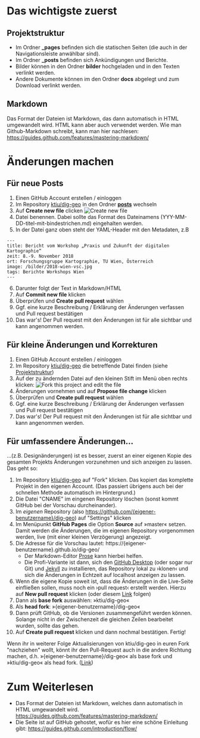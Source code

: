 # Das wichtigste zuerst

## <a name='projektstruktur'>Projektstruktur</a>

- Im Ordner **\_pages** befinden sich die statischen Seiten (die auch in der Navigationsleiste anwählbar sind).
- Im Ordner **\_posts** befinden sich Ankündigungen und Berichte. 
- Bilder können in den Ordner **bilder** hochgeladen und in den Texten verlinkt werden.
- Andere Dokumente können im den Ordner **docs** abgelegt und zum Download verlinkt werden.

## Markdown

Das Format der Dateien ist Markdown, das dann automatisch in HTML umgewandelt wird. HTML kann aber auch verwendet werden. Wie man Github-Markdown schreibt, kann man hier nachlesen: https://guides.github.com/features/mastering-markdown/

# Änderungen machen

## Für neue Posts

1. Einen GitHub Account erstellen / einloggen
1. Im Repository [ktiu/dig-geo][1] in den Ordner **[posts][2]** wechseln
2. Auf **Create new file** clicken
![Create new file][image-2]
4. Datei benennen. Dabei sollte das Format des Dateinamens (YYY-MM-DD-titel-mit-bindestrichen.md) eingehalten werden.
5. In der Datei ganz oben steht der YAML-Header mit den Metadaten, z.B
```
---
title: Bericht vom Workshop „Praxis und Zukunft der digitalen Kartographie“
zeit: 8.-9. November 2018
ort: Forschungsgruppe Kartographie, TU Wien, Österreich
image: /bilder/2018-wien-vsc.jpg
tags: Berichte Workshops Wien
---
```
6. Darunter folgt der Text in Markdown/HTML
3. Auf **Commit new file** klicken
4. Überprüfen und **Create pull request** wählen
5. Ggf. eine kurze Beschreibung / Erklärung der Änderungen verfassen und Pull request bestätigen
6. Das war's! Der Pull request mit den Änderungen ist für alle sichtbar und kann angenommen werden.

## Für kleine Änderungen und Korrekturen

1. Einen GitHub Account erstellen / einloggen
1. Im Repository [ktiu/dig-geo][1] die betreffende Datei finden (siehe [Projektstruktur][3])
2. Auf der zu ändernden Datei auf den kleinen Stift im Menü oben rechts klicken:
![Fork this project and edit the file][image-1]
3. Änderungen vornehmen und auf **Propose file change** klicken
4. Überprüfen und **Create pull request** wählen
5. Ggf. eine kurze Beschreibung / Erklärung der Änderungen verfassen und Pull request bestätigen
6. Das war's! Der Pull request mit den Änderungen ist für alle sichtbar und kann angenommen werden.

## Für umfassendere Änderungen...

...(z.B. Designänderungen) ist es besser, zuerst an einer eigenen Kopie des gesamten Projekts Änderungen vorzunehmen und sich anzeigen zu lassen. Das geht so:

1. Im Repository [ktiu/dig-geo][1] auf "Fork" klicken. Das kopiert das komplette Projekt in den eigenen Account. (Das passiert übrigens auch bei der schnellen Methode automatisch im Hintergrund.)
1. Die Datei "CNAME" im eingenen Repository löschen (sonst kommt GitHub bei der Vorschau durcheinander).
1. Im *eigenen* Repository (also https://github.com/{eigener-benutzername}/dig-geo) auf "Settings" klicken
2. Im Menüpunkt **GitHub Pages** die Option **Source** auf »master« setzen. Damit werden die Änderungen, die im eigenen Repository vorgenommen werden, live (mit einer kleinen Verzögerung) angezeigt.
3. Die Adresse für die Vorschau lautet: https://{eigener-benutzername}.github.io/dig-geo/
	- Der Markdown-Editor [Prose][4] kann hierbei helfen.
	- Die Profi-Variante ist dann, sich den [GitHub Desktop][5] (oder sogar nur Git) und [Jekyll][6] zu installieren, das Repository lokal zu ›klonen‹ und sich die Änderungen in Echtzeit auf localhost anzeigen zu lassen.
4. Wenn die eigene Kopie soweit ist, dass die Änderungen in die Live-Seite einfließen sollen, muss noch ein ›pull request‹ erstellt werden. Hierzu auf **New pull request** klicken (oder diesem [Link](../../compare/ktiu:master...master) folgen)
5. Dann als **base fork** auswählen: »ktiu/dig-geo«
6. Als **head fork**: »{eigener-benutzername}/dig-geo« 
7. Dann prüft GitHub, ob die Versionen zusammengeführt werden können. Solange nicht in der Zwischenzeit die gleichen Zeilen bearbeitet wurden, sollte das gehen.
8. Auf **Create pull request** klicken und dann nochmal bestätigen. Fertig!

Wenn ihr in weiterer Folge Aktualisierungen von ktiu/dig-geo in euren Fork "nachziehen" wollt, könnt ihr den Pull-Request auch in die andere Richtung machen, d.h. »{eigener-benutzername}/dig-geo« als base fork und »ktiu/dig-geo« als head fork. ([Link](../../compare/master...ktiu:master))


# Zum Weiterlesen

- Das Format der Dateien ist Markdown, welches dann automatisch in HTML umgewandelt wird. https://guides.github.com/features/mastering-markdown/
- Die Seite ist auf GitHub gehostet, wofür es hier eine schöne Einleitung gibt: https://guides.github.com/introduction/flow/

[1]:	https://github.com/ktiu/dig-geo
[2]:	https://github.com/ktiu/dig-geo/tree/master/_posts
[3]:	#projektstruktur
[4]:	https://prose.io
[5]:	https://desktop.github.com/
[6]:	https://jekyllrb.com

[image-1]:	https://raw.githubusercontent.com/ktiu/dig-geo/master/bilder/tutorial/fork_and_edit.png
[image-2]:	https://raw.githubusercontent.com/ktiu/dig-geo/master/bilder/tutorial/create_new_file.png
